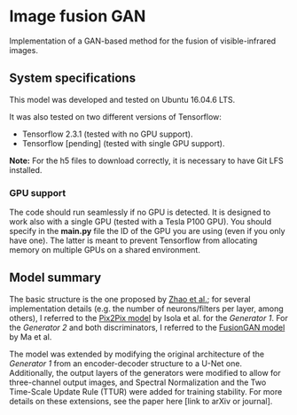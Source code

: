 # Image fusion GAN
Implementation of a GAN-based method for the fusion of visible-infrared images.

## System specifications
This model was developed and tested on Ubuntu 16.04.6 LTS.

It was also tested on two different versions of Tensorflow:
  * Tensorflow 2.3.1 (tested with no GPU support).
  * Tensorflow [pending] (tested with single GPU support).
  
**Note:** For the h5 files to download correctly, it is necessary to have Git LFS installed.
  
### GPU support
The code should run seamlessly if no GPU is detected. It is designed to work also with a single GPU (tested with a Tesla P100 GPU). You should specify in the **main.py** file the ID of the GPU you are using (even if you only have one). The latter is meant to prevent Tensorflow from allocating memory on multiple GPUs on a shared environment.

## Model summary
The basic structure is the one proposed by [Zhao et al.](https://www.hindawi.com/journals/mpe/2020/3739040/); for several implementation details (e.g. the number of neurons/filters per layer, among others), I referred to the [Pix2Pix model](https://paperswithcode.com/paper/image-to-image-translation-with-conditional) by Isola et al. for the *Generator 1*. For the *Generator 2* and both discriminators, I referred to the [FusionGAN model](https://www.researchgate.net/publication/327393843_FusionGAN_A_generative_adversarial_network_for_infrared_and_visible_image_fusion) by Ma et al.

The model was extended by modifying the original architecture of the *Generator 1* from an encoder-decoder structure to a U-Net one. Additionally, the output layers of the generators were modified to allow for three-channel output images, and Spectral Normalization and the Two Time-Scale Update Rule (TTUR) were added for training stability. For more details on these extensions, see the paper here [link to arXiv or journal].
